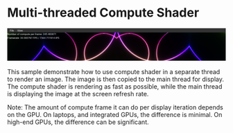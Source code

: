 # Multi-threaded Compute Shader

![](docs/multi_threaded.png)


This sample demonstrate how to use compute shader in a separate thread to render an image. 
The image is then copied to the main thread for display. The compute shader is rendering
as fast as possible, while the main thread is displaying the image at the screen refresh rate.

Note: The amount of compute frame it can do per display iteration depends on the GPU. On laptops, 
      and integrated GPUs, the difference is minimal. On high-end GPUs, the difference can be significant.